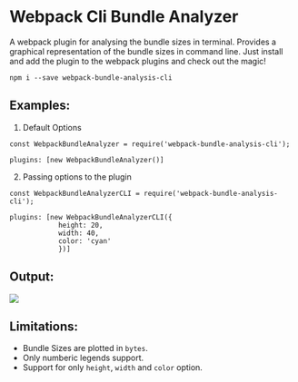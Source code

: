 # Webpack Cli Bundle Analyzer

A webpack plugin for analysing the bundle sizes in terminal. Provides a graphical representation of the bundle sizes in command line. Just install and add the plugin to the webpack plugins and check out the magic!

`npm i --save webpack-bundle-analysis-cli`

## Examples:

1. Default Options
```
const WebpackBundleAnalyzer = require('webpack-bundle-analysis-cli');

plugins: [new WebpackBundleAnalyzer()]
```

2. Passing options to the plugin
```
const WebpackBundleAnalyzerCLI = require('webpack-bundle-analysis-cli');

plugins: [new WebpackBundleAnalyzerCLI({
            height: 20,
            width: 40,
            color: 'cyan'
            })]
```
## Output:

![](https://i.imgur.com/mT1LG2m.png)

## Limitations:

- Bundle Sizes are plotted in `bytes`.
- Only numberic legends support.
- Support for only `height`, `width` and `color` option.
